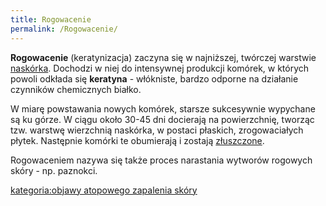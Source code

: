 ```yaml
---
title: Rogowacenie
permalink: /Rogowacenie/
---
```


**Rogowacenie** (keratynizacja) zaczyna się w najniższej, twórczej warstwie [naskórka](/atopedia/Naskórek "wikilink"). Dochodzi w niej do intensywnej produkcji komórek, w których powoli odkłada się **keratyna** - włókniste, bardzo odporne na działanie czynników chemicznych białko.

W miarę powstawania nowych komórek, starsze sukcesywnie wypychane są ku górze. W ciągu około 30-45 dni docierają na powierzchnię, tworząc tzw. warstwę wierzchnią naskórka, w postaci płaskich, zrogowaciałych płytek. Następnie komórki te obumierają i zostają [złuszczone](/atopedia/Łuszczenie "wikilink").

Rogowaceniem nazywa się także proces narastania wytworów rogowych skóry - np. paznokci.

[kategoria:objawy atopowego zapalenia skóry](/atopedia/kategoria:objawy_atopowego_zapalenia_skóry "wikilink")